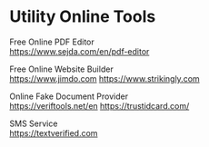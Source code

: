 # Utility Online Tools

Free Online PDF Editor\
https://www.sejda.com/en/pdf-editor

Free Online Website Builder\
https://www.jimdo.com
https://www.strikingly.com

Online Fake Document Provider\
https://veriftools.net/en
https://trustidcard.com/

SMS Service\
https://textverified.com